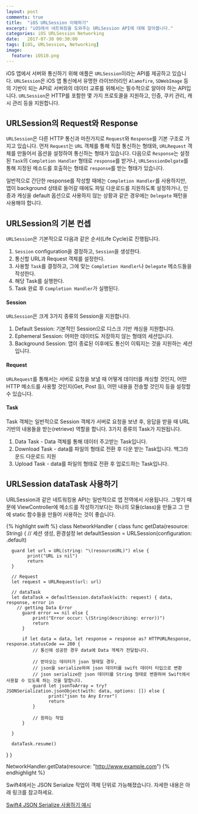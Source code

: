 ```yaml
---
layout: post
comments: true
title:  "iOS URLSession 이해하기"
excerpt: "iOS에서 네트워킹을 도와주는 URLSession API에 대해 알아봅니다."
categories: iOS URLSession Networking
date:   2017-07-30 00:30:00
tags: [iOS, URLSession, Networking]
image:
  feature: iOS10.png
---
```


iOS 앱에서 서버와 통신하기 위해 애플은 `URLSession`이라는 API를 제공하고 있습니다. `URLSession`은 iOS 앱 통신에서 유명한 라이브러리인 `Alamofire`, `SDWebImage` 등의 기반이 되는 API로 서버와의 데이터 교류를 위해서는 필수적으로 알아야 하는 API입니다. `URLSession`은 HTTP를 포함한 몇 가지 프로토콜을 지원하고, 인증, 쿠키 관리, 캐시 관리 등을 지원합니다.

## URLSession의 Request와 Response

`URLSession`은 다른 HTTP 통신과 마찬가지로 `Request`와 `Response`를 기본 구조로 가지고 있습니다. 먼저 `Request`는 `URL` 객체를 통해 직접 통신하는 형태와, `URLRequest` 객체를 만들어서 옵션을 설정하여 통신하는 형태가 있습니다. 다음으로 `Response`는 설정된 `Task`의 `Completion Handler` 형태로 `response`를 받거나, `URLSessionDelgate`를 통해 지정된 메소드를 호출하는 형태로 `response`를 받는 형태가 있습니다.

일반적으로 간단한 response를 작성할 때에는 `Completion Handler`를 사용하지만, 앱이 background 상태로 들어갈 때에도 파일 다운로드를 지원하도록 설정하거나, 인증과 캐싱을 default 옵션으로 사용하지 않는 상황과 같은 경우에는 `Delegate` 패턴을 사용해야 합니다.

## URLSession의 기본 컨셉

`URLSession`은 기본적으로 다음과 같은 순서(Life Cycle)로 진행됩니다.

1. `Session` configuration을 결정하고, `Session`을 생성한다.
2. 통신할 URL과 Request 객체를 설정한다.
3. 사용할 `Task`를 결정하고, 그에 맞는 `Completion Handler`나 `Delegate` 메소드들을 작성한다.
4. 해당 Task를 실행한다.
5. Task 완료 후 `Completion Handler`가 실행된다.

#### Session

`URLSession`은 크게 3가지 종류의 Session을 지원합니다.

1. Default Session: 기본적인 Session으로 디스크 기반 캐싱을 지원합니다.
2. Ephemeral Session: 어떠한 데이터도 저장하지 않는 형태의 세션입니다.
3. Background Session: 앱이 종료된 이후에도 통신이 이뤄지는 것을 지원하는 세션입니다.

#### Request

`URLRequest`를 통해서는 서버로 요청을 보낼 때 어떻게 데이터를 캐싱할 것인지, 어떤 HTTP 메소드를 사용할 것인지(Get, Post 등), 어떤 내용을 전송할 것인지 등을 설정할 수 있습니다.

#### Task

Task 객체는 일반적으로 Session 객체가 서버로 요청을 보낸 후, 응답을 받을 때 URL 기반의 내용들을 받는(retrieve) 역할을 합니다. 3가지 종류의 Task가 지원됩니다.

1. Data Task - Data 객체를 통해 데이터 주고받는 Task입니다.
2. Download Task - data를 파일의 형태로 전환 후 다운 받는 Task입니다. 백그라운드 다운로드 지원
3. Upload Task - data를 파일의 형태로 전환 후 업로드하는 Task입니다.


## URLSession dataTask 사용하기

URLSession과 같은 네트워킹용 API는 일반적으로 앱 전역에서 사용됩니다. 그렇기 때문에 ViewController에 메소드를 작성하기보다는 하나의 모듈(class)을 만들고 그 안에 static 함수들을 만들어 사용하는 것이 좋습니다.

{% highlight swift %}
class NetworkHandler {
  class func getData(resource: String) {
    // 세션 생성, 환경설정
      let defaultSession = URLSession(configuration: .default)

      guard let url = URL(string: "\(resourceURL)") else {
            print("URL is nil")
            return
      }

      // Request
      let request = URLRequest(url: url)

      // dataTask
      let dataTask = defaultSession.dataTask(with: request) { data, response, error in
        // getting Data Error
          guard error == nil else {
              print("Error occur: \(String(describing: error))")
              return
          }

          if let data = data, let response = response as? HTTPURLResponse, response.statusCode == 200 {
              // 통신에 성공한 경우 data에 Data 객체가 전달됩니다.

              // 받아오는 데이터가 json 형태일 경우,
              // json을 serialize하여 json 데이터를 swift 데이터 타입으로 변환
              // json serialize란 json 데이터를 String 형태로 변환하여 Swift에서 사용할 수 있도록 하는 것을 말합니다.
              guard let jsonToArray = try? JSONSerialization.jsonObject(with: data, options: []) else {
                    print("json to Any Error")
                    return
              }

              // 원하는 작업
          }

      }

      dataTask.resume()
  }
}

NetworkHandler.getData(resource: "http://www.example.com")
{% endhighlight %}

Swift4에서는 JSON Serialize 작업이 객체 단위로 가능해졌습니다. 자세한 내용은 아래 링크를 참고하세요.

[Swift4 JSON Serialize 사용하기 예시](https://gist.github.com/hcn1519/0d685b1f0aba74ed9577e9cab1b02b6f)
